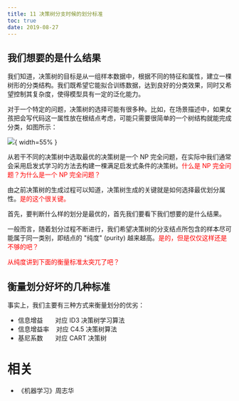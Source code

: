 ```yaml
---
title: 11 决策树分支时候的划分标准
toc: true
date: 2019-08-27
---
```


## 我们想要的是什么结果



我们知道，决策树的目标是从一组样本数据中，根据不同的特征和属性，建立一棵树形的分类结构。我们既希望它能拟合训练数据，达到良好的分类效果，同时又希望控制其复杂度，使得模型具有一定的泛化能力。

对于一个特定的问题，决策树的选择可能有很多种。比如，在场景描述中，如果女孩把会写代码这一属性放在根结点考虑，可能只需要很简单的一个树结构就能完成分类，如图所示：

![](http://images.iterate.site/blog/image/20190330/R9Xs8dU7aUoz.png?imageslim){ width=55% }

从若干不同的决策树中选取最优的决策树是一个 NP 完全问题，在实际中我们通常会采用启发式学习的方法去构建一棵满足启发式条件的决策树。<span style="color:red;">什么是 NP 完全问题？为什么是一个 NP 完全问题？</span>


由之前决策树的生成过程可以知道，决策树生成的关键就是如何选择最优划分属性。<span style="color:red;">是的这个很关键。</span>

首先，要判断什么样的划分是最优的，首先我们要看下我们想要的是什么结果。

一般而言，随着划分过程不断进行，我们希望决策树的分支结点所包含的样本尽可能属于同一类别，即结点的 "纯度" (purity) 越来越高。<span style="color:red;">是的，但是仅仅这样还是不够的吧？</span>

<span style="color:red;">从纯度讲到下面的衡量标准太突兀了吧？</span>

## 衡量划分好坏的几种标准

事实上，我们主要有三种方式来衡量划分的优劣：

- 信息增益       对应 ID3 决策树学习算法
- 信息增益率     对应 C4.5 决策树算法
- 基尼系数       对应 CART 决策树





# 相关

- 《机器学习》周志华
